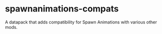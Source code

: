 # spawnanimations-compats
A datapack that adds compatibility for Spawn Animations with various other mods.
